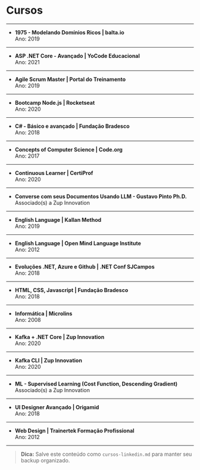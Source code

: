 # Cursos

---

- **1975 - Modelando Domínios Ricos | balta.io**  
  Ano: 2019

---

- **ASP .NET Core - Avançado | YoCode Educacional**  
  Ano: 2021

---

- **Agile Scrum Master | Portal do Treinamento**  
  Ano: 2019

---

- **Bootcamp Node.js | Rocketseat**  
  Ano: 2020

---

- **C# - Básico e avançado | Fundação Bradesco**  
  Ano: 2018

---

- **Concepts of Computer Science | Code.org**  
  Ano: 2017

---

- **Continuous Learner | CertiProf**  
  Ano: 2020

---

- **Converse com seus Documentos Usando LLM - Gustavo Pinto Ph.D.**  
  Associado(s) a Zup Innovation

---

- **English Language | Kallan Method**  
  Ano: 2019

---

- **English Language | Open Mind Language Institute**  
  Ano: 2012

---

- **Evoluções .NET, Azure e Github | .NET Conf SJCampos**  
  Ano: 2018

---

- **HTML, CSS, Javascript | Fundação Bradesco**  
  Ano: 2018

---

- **Informática | Microlins**  
  Ano: 2008

---

- **Kafka + .NET Core | Zup Innovation**  
  Ano: 2020

---

- **Kafka CLI | Zup Innovation**  
  Ano: 2020

---

- **ML - Supervised Learning (Cost Function, Descending Gradient)**  
  Associado(s) a Zup Innovation

---

- **UI Designer Avançado | Origamid**  
  Ano: 2018

---

- **Web Design | Trainertek Formação Profissional**  
  Ano: 2012

---

> **Dica:** Salve este conteúdo como `cursos-linkedin.md` para manter seu backup organizado.
